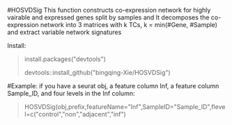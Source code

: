 #HOSVDSig
This function constructs co-expression network for highly vairable and expressed genes split by samples and
It decomposes the co-expression network into 3 matrices with k TCs, k = min(#Gene, #Sample)
and extract variable network signatures

Install:

> install.packages("devtools")
> 
> devtools::install_github("bingqing-Xie/HOSVDSig")

#Example: 
if you have a seurat obj, a feature column Inf, a feature column Sample_ID, and four levels in the Inf column:

> HOSVDSig(obj,prefix,featureName="Inf",SampleID="Sample_ID",flevel=c("control","non","adjacent","inf")
